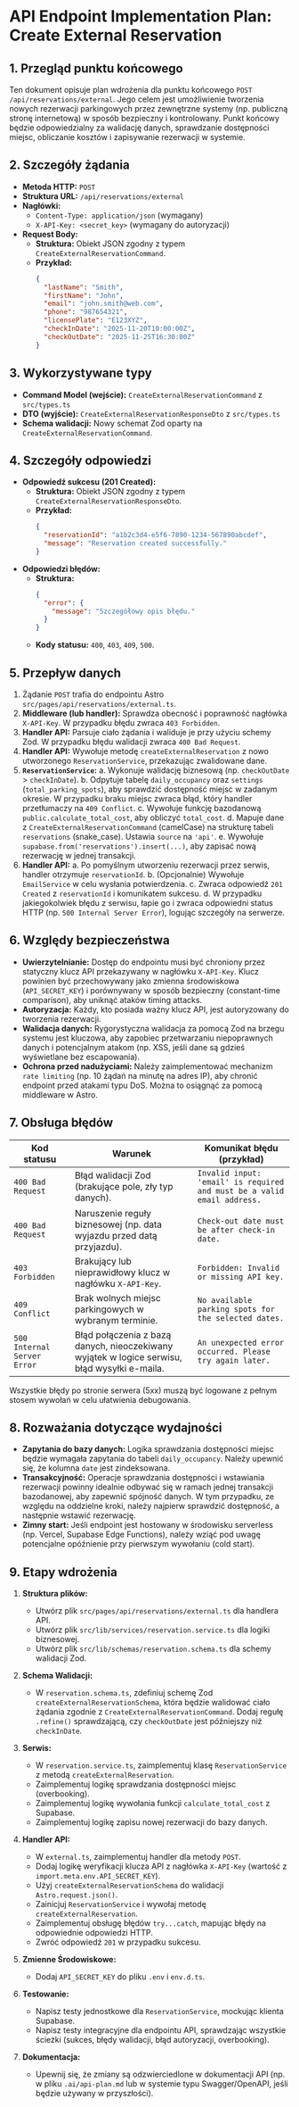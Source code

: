 # API Endpoint Implementation Plan: Create External Reservation

## 1. Przegląd punktu końcowego

Ten dokument opisuje plan wdrożenia dla punktu końcowego `POST /api/reservations/external`. Jego celem jest umożliwienie tworzenia nowych rezerwacji parkingowych przez zewnętrzne systemy (np. publiczną stronę internetową) w sposób bezpieczny i kontrolowany. Punkt końcowy będzie odpowiedzialny za walidację danych, sprawdzanie dostępności miejsc, obliczanie kosztów i zapisywanie rezerwacji w systemie.

## 2. Szczegóły żądania

-   **Metoda HTTP:** `POST`
-   **Struktura URL:** `/api/reservations/external`
-   **Nagłówki:**
    -   `Content-Type: application/json` (wymagany)
    -   `X-API-Key: <secret_key>` (wymagany do autoryzacji)
-   **Request Body:**
    -   **Struktura:** Obiekt JSON zgodny z typem `CreateExternalReservationCommand`.
    -   **Przykład:**
        ```json
        {
          "lastName": "Smith",
          "firstName": "John",
          "email": "john.smith@web.com",
          "phone": "987654321",
          "licensePlate": "E123XYZ",
          "checkInDate": "2025-11-20T10:00:00Z",
          "checkOutDate": "2025-11-25T16:30:00Z"
        }
        ```

## 3. Wykorzystywane typy

-   **Command Model (wejście):** `CreateExternalReservationCommand` z `src/types.ts`
-   **DTO (wyjście):** `CreateExternalReservationResponseDto` z `src/types.ts`
-   **Schema walidacji:** Nowy schemat Zod oparty na `CreateExternalReservationCommand`.

## 4. Szczegóły odpowiedzi

-   **Odpowiedź sukcesu (201 Created):**
    -   **Struktura:** Obiekt JSON zgodny z typem `CreateExternalReservationResponseDto`.
    -   **Przykład:**
        ```json
        {
          "reservationId": "a1b2c3d4-e5f6-7890-1234-567890abcdef",
          "message": "Reservation created successfully."
        }
        ```
-   **Odpowiedzi błędów:**
    -   **Struktura:**
        ```json
        {
          "error": {
            "message": "Szczegółowy opis błędu."
          }
        }
        ```
    -   **Kody statusu:** `400`, `403`, `409`, `500`.

## 5. Przepływ danych

1.  Żądanie `POST` trafia do endpointu Astro `src/pages/api/reservations/external.ts`.
2.  **Middleware (lub handler):** Sprawdza obecność i poprawność nagłówka `X-API-Key`. W przypadku błędu zwraca `403 Forbidden`.
3.  **Handler API:** Parsuje ciało żądania i waliduje je przy użyciu schemy Zod. W przypadku błędu walidacji zwraca `400 Bad Request`.
4.  **Handler API:** Wywołuje metodę `createExternalReservation` z nowo utworzonego `ReservationService`, przekazując zwalidowane dane.
5.  **`ReservationService`:**
    a. Wykonuje walidację biznesową (np. `checkOutDate` > `checkInDate`).
    b. Odpytuje tabelę `daily_occupancy` oraz `settings` (`total_parking_spots`), aby sprawdzić dostępność miejsc w zadanym okresie. W przypadku braku miejsc zwraca błąd, który handler przetłumaczy na `409 Conflict`.
    c. Wywołuje funkcję bazodanową `public.calculate_total_cost`, aby obliczyć `total_cost`.
    d. Mapuje dane z `CreateExternalReservationCommand` (camelCase) na strukturę tabeli `reservations` (snake_case). Ustawia `source` na `'api'`.
    e. Wywołuje `supabase.from('reservations').insert(...)`, aby zapisać nową rezerwację w jednej transakcji.
6.  **Handler API:**
    a. Po pomyślnym utworzeniu rezerwacji przez serwis, handler otrzymuje `reservationId`.
    b. (Opcjonalnie) Wywołuje `EmailService` w celu wysłania potwierdzenia.
    c. Zwraca odpowiedź `201 Created` z `reservationId` i komunikatem sukcesu.
    d. W przypadku jakiegokolwiek błędu z serwisu, łapie go i zwraca odpowiedni status HTTP (np. `500 Internal Server Error`), logując szczegóły na serwerze.

## 6. Względy bezpieczeństwa

-   **Uwierzytelnianie:** Dostęp do endpointu musi być chroniony przez statyczny klucz API przekazywany w nagłówku `X-API-Key`. Klucz powinien być przechowywany jako zmienna środowiskowa (`API_SECRET_KEY`) i porównywany w sposób bezpieczny (constant-time comparison), aby uniknąć ataków timing attacks.
-   **Autoryzacja:** Każdy, kto posiada ważny klucz API, jest autoryzowany do tworzenia rezerwacji.
-   **Walidacja danych:** Rygorystyczna walidacja za pomocą Zod na brzegu systemu jest kluczowa, aby zapobiec przetwarzaniu niepoprawnych danych i potencjalnym atakom (np. XSS, jeśli dane są gdzieś wyświetlane bez escapowania).
-   **Ochrona przed nadużyciami:** Należy zaimplementować mechanizm `rate limiting` (np. 10 żądań na minutę na adres IP), aby chronić endpoint przed atakami typu DoS. Można to osiągnąć za pomocą middleware w Astro.

## 7. Obsługa błędów

| Kod statusu         | Warunek                                                                                              | Komunikat błędu (przykład)                                           |
| ------------------- | ---------------------------------------------------------------------------------------------------- | ---------------------------------------------------------------------- |
| `400 Bad Request`   | Błąd walidacji Zod (brakujące pole, zły typ danych).                                                 | `Invalid input: 'email' is required and must be a valid email address.` |
| `400 Bad Request`   | Naruszenie reguły biznesowej (np. data wyjazdu przed datą przyjazdu).                                | `Check-out date must be after check-in date.`                          |
| `403 Forbidden`     | Brakujący lub nieprawidłowy klucz w nagłówku `X-API-Key`.                                            | `Forbidden: Invalid or missing API key.`                               |
| `409 Conflict`      | Brak wolnych miejsc parkingowych w wybranym terminie.                                                | `No available parking spots for the selected dates.`                   |
| `500 Internal Server Error` | Błąd połączenia z bazą danych, nieoczekiwany wyjątek w logice serwisu, błąd wysyłki e-maila. | `An unexpected error occurred. Please try again later.`                |

Wszystkie błędy po stronie serwera (5xx) muszą być logowane z pełnym stosem wywołań w celu ułatwienia debugowania.

## 8. Rozważania dotyczące wydajności

-   **Zapytania do bazy danych:** Logika sprawdzania dostępności miejsc będzie wymagała zapytania do tabeli `daily_occupancy`. Należy upewnić się, że kolumna `date` jest zindeksowana.
-   **Transakcyjność:** Operacje sprawdzania dostępności i wstawiania rezerwacji powinny idealnie odbywać się w ramach jednej transakcji bazodanowej, aby zapewnić spójność danych. W tym przypadku, ze względu na oddzielne kroki, należy najpierw sprawdzić dostępność, a następnie wstawić rezerwację.
-   **Zimny start:** Jeśli endpoint jest hostowany w środowisku serverless (np. Vercel, Supabase Edge Functions), należy wziąć pod uwagę potencjalne opóźnienie przy pierwszym wywołaniu (cold start).

## 9. Etapy wdrożenia

1.  **Struktura plików:**
    -   Utwórz plik `src/pages/api/reservations/external.ts` dla handlera API.
    -   Utwórz plik `src/lib/services/reservation.service.ts` dla logiki biznesowej.
    -   Utwórz plik `src/lib/schemas/reservation.schema.ts` dla schemy walidacji Zod.

2.  **Schema Walidacji:**
    -   W `reservation.schema.ts`, zdefiniuj schemę Zod `createExternalReservationSchema`, która będzie walidować ciało żądania zgodnie z `CreateExternalReservationCommand`. Dodaj regułę `.refine()` sprawdzającą, czy `checkOutDate` jest późniejszy niż `checkInDate`.

3.  **Serwis:**
    -   W `reservation.service.ts`, zaimplementuj klasę `ReservationService` z metodą `createExternalReservation`.
    -   Zaimplementuj logikę sprawdzania dostępności miejsc (overbooking).
    -   Zaimplementuj logikę wywołania funkcji `calculate_total_cost` z Supabase.
    -   Zaimplementuj logikę zapisu nowej rezerwacji do bazy danych.

4.  **Handler API:**
    -   W `external.ts`, zaimplementuj handler dla metody `POST`.
    -   Dodaj logikę weryfikacji klucza API z nagłówka `X-API-Key` (wartość z `import.meta.env.API_SECRET_KEY`).
    -   Użyj `createExternalReservationSchema` do walidacji `Astro.request.json()`.
    -   Zainicjuj `ReservationService` i wywołaj metodę `createExternalReservation`.
    -   Zaimplementuj obsługę błędów `try...catch`, mapując błędy na odpowiednie odpowiedzi HTTP.
    -   Zwróć odpowiedź `201` w przypadku sukcesu.

5.  **Zmienne Środowiskowe:**
    -   Dodaj `API_SECRET_KEY` do pliku `.env` i `env.d.ts`.

6.  **Testowanie:**
    -   Napisz testy jednostkowe dla `ReservationService`, mockując klienta Supabase.
    -   Napisz testy integracyjne dla endpointu API, sprawdzając wszystkie ścieżki (sukces, błędy walidacji, błąd autoryzacji, overbooking).

7.  **Dokumentacja:**
    -   Upewnij się, że zmiany są odzwierciedlone w dokumentacji API (np. w pliku `.ai/api-plan.md` lub w systemie typu Swagger/OpenAPI, jeśli będzie używany w przyszłości).
